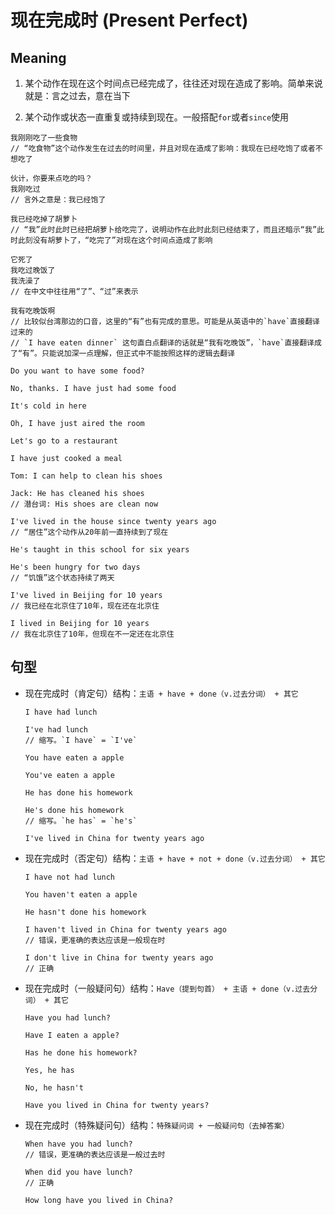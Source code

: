 # 现在完成时 (Present Perfect)

## Meaning

1. 某个动作在现在这个时间点已经完成了，往往还对现在造成了影响。简单来说就是：言之过去，意在当下

2. 某个动作或状态一直重复或持续到现在。一般搭配`for`或者`since`使用

```
我刚刚吃了一些食物
// “吃食物”这个动作发生在过去的时间里，并且对现在造成了影响：我现在已经吃饱了或者不想吃了

伙计，你要来点吃的吗？
我刚吃过
// 言外之意是：我已经饱了

我已经吃掉了胡萝卜
// “我”此时此时已经把胡萝卜给吃完了，说明动作在此时此刻已经结束了，而且还暗示“我”此时此刻没有胡萝卜了，“吃完了”对现在这个时间点造成了影响

它死了
我吃过晚饭了
我洗澡了
// 在中文中往往用“了”、“过”来表示

我有吃晚饭啊
// 比较似台湾那边的口音，这里的“有”也有完成的意思。可能是从英语中的`have`直接翻译过来的
// `I have eaten dinner` 这句直白点翻译的话就是“我有吃晚饭”，`have`直接翻译成了“有”。只能说加深一点理解，但正式中不能按照这样的逻辑去翻译
```

```
Do you want to have some food?

No, thanks. I have just had some food

It's cold in here

Oh, I have just aired the room

Let's go to a restaurant

I have just cooked a meal
```

```
Tom: I can help to clean his shoes

Jack: He has cleaned his shoes
// 潜台词: His shoes are clean now
```

```
I've lived in the house since twenty years ago
// “居住”这个动作从20年前一直持续到了现在

He's taught in this school for six years

He's been hungry for two days
// “饥饿”这个状态持续了两天
```

```
I've lived in Beijing for 10 years
// 我已经在北京住了10年，现在还在北京住

I lived in Beijing for 10 years
// 我在北京住了10年，但现在不一定还在北京住
```

## 句型

- 现在完成时（肯定句）结构：`主语 + have + done（v.过去分词） + 其它`

  ```
  I have had lunch

  I've had lunch
  // 缩写。`I have` = `I've`

  You have eaten a apple

  You've eaten a apple

  He has done his homework

  He's done his homework
  // 缩写。`he has` = `he's`

  I've lived in China for twenty years ago
  ```

- 现在完成时（否定句）结构：`主语 + have + not + done（v.过去分词） + 其它`

  ```
  I have not had lunch

  You haven't eaten a apple

  He hasn't done his homework

  I haven't lived in China for twenty years ago
  // 错误，更准确的表达应该是一般现在时

  I don't live in China for twenty years ago
  // 正确
  ```

- 现在完成时（一般疑问句）结构：`Have（提到句首） + 主语 + done（v.过去分词） + 其它`

  ```
  Have you had lunch?

  Have I eaten a apple?

  Has he done his homework?

  Yes, he has

  No, he hasn't

  Have you lived in China for twenty years?
  ```

- 现在完成时（特殊疑问句）结构：`特殊疑问词 + 一般疑问句（去掉答案）`

  ```
  When have you had lunch?
  // 错误，更准确的表达应该是一般过去时

  When did you have lunch?
  // 正确

  How long have you lived in China?
  ```
